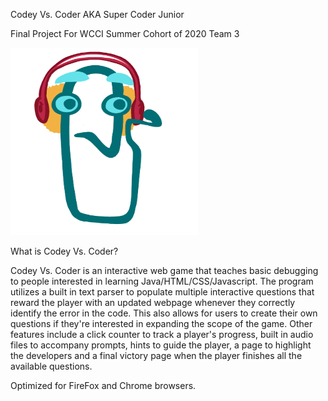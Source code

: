 Codey Vs. Coder AKA Super Coder Junior

Final Project For WCCI Summer Cohort of 2020 Team 3

<img src= "https://github.com/2020-Summer-Cohort/super-code-jr/blob/dev/front-end/images/CODEYSURPRISEDCOLORFIX.gif" alt="Codey Gif" width="300" height="300" >


What is Codey Vs. Coder?


Codey Vs. Coder is an interactive web game that teaches basic debugging to people interested in learning Java/HTML/CSS/Javascript. 
The program utilizes a built in text parser to populate multiple interactive questions that reward the player with an updated webpage 
whenever they correctly identify the error in the code. This also allows for users to create their own questions if they're interested
in expanding the scope of the game. Other features include a click counter to track a player's progress, built in audio files to accompany prompts, 
hints to guide the player, a page to highlight the developers and a final victory page when the player finishes all the available questions.

Optimized for FireFox and Chrome browsers.


